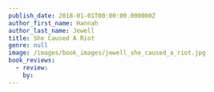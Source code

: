 ```yaml
---
publish_date: 2018-01-01T00:00:00.000000Z
author_first_name: Hannah
author_last_name: Jewell
title: She Caused A Riot
genre: null
image: /images/book_images/jewell_she_caused_a_riot.jpg
book_reviews:
  - review: 
    by: 
---
```

